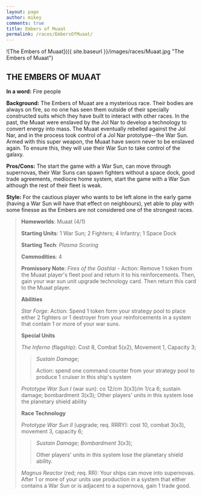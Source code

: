```yaml
---
layout: page
author: mikey
comments: true
title: Embers of Muaat
permalink: /races/EmbersOfMuaat/
---
```


![The Embers of Muaat]({{ site.baseurl }}/images/races/Muaat.jpg "The Embers of Muaat")

## THE EMBERS OF MUAAT

**In a word:** Fire people

**Background:** The Embers of Muaat are a mysterious race.  Their bodies are always on fire, so no one has seen them outside of their specially constructed suits which they have built to interact with other races.  In the past, the Muaat were enslaved by the Jol Nar to develop a technology to convert energy into mass.  The Muaat eventually rebelled against the Jol Nar, and in the process took control of a Jol Nar prototype--the War Sun.  Armed with this super weapon, the Muaat have sworn never to be enslaved again.  To ensure this, they will use their War Sun to take control of the galaxy.

**Pros/Cons:** The start the game with a War Sun, can move through supernovas, their War Suns can spawn fighters without a space dock, good trade agreements, mediocre home system, start the game with a War Sun although the rest of their fleet is weak.

**Style:** For the cautious player who wants to be left alone in the early game (having a War Sun will have that effect on neighbours), yet able to play with some finesse as the Embers are not considered one of the strongest races.

>**Homeworlds**: Muaat (4/1)
>
>**Starting Units**: 1 War Sun; 2 Fighters; 4 Infantry; 1 Space Dock
>
>**Starting Tech**: _Plasma Scoring_
>
>**Commodities**: 4
>
>**Promissory Note**: _Fires of the Gashlai_ - Action: Remove 1 token from the Muaat player's fleet pool and return it to his reinforcements. Then, gain your war sun unit upgrade technology card. Then return this card to the Muaat player.
>
>**Abilities**
>
>_Star Forge_: Action: Spend 1 token form your strategy pool to place either 2 fighters or 1 destroyer from your reinforcements in a system that contain 1 or more of your war suns. 
>
>**Special Units**
>
>_The Inferno_ (flagship): Cost 8, Combat 5(x2), Movement 1, Capacity 3; 
>>_Sustain Damage_; 
>>
>>Action: spend one command counter from your strategy pool to produce 1 cruiser in this ship's system
>
>_Prototype War Sun I_ (war sun): co 12/cm 3(x3)/m 1/ca 6; sustain damage; bombardment 3(x3); Other players' units in this system lose the planetary shield ability       
>
>**Race Technology**
>
>_Prototype War Sun II_ (upgrade; req. RRRY): cost 10, combat 3(x3), movement 3, capacity 6; 
>>_Sustain Damage_; _Bombardment_ 3(x3); 
>>
>>Other players' units in this system lose the planetary shield ability.
>
>_Magnus Reactor_ (red; req. RR): Your ships can move into supernovas. After 1 or more of your units use production in a system that either contains a War Sun or is adjacent to a supernova, gain 1 trade good. 
